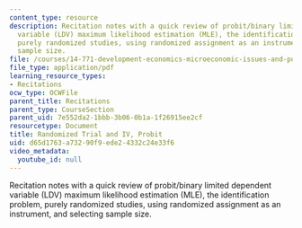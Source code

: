 ```yaml
---
content_type: resource
description: Recitation notes with a quick review of probit/binary limited dependent
  variable (LDV) maximum likelihood estimation (MLE), the identification problem,
  purely randomized studies, using randomized assignment as an instrument, and selecting
  sample size.
file: /courses/14-771-development-economics-microeconomic-issues-and-policy-models-fall-2008/d65d1763a73290f9ede24332c24e33f6_rec4.pdf
file_type: application/pdf
learning_resource_types:
- Recitations
ocw_type: OCWFile
parent_title: Recitations
parent_type: CourseSection
parent_uid: 7e552da2-1bbb-3b06-0b1a-1f26915ee2cf
resourcetype: Document
title: Randomized Trial and IV, Probit
uid: d65d1763-a732-90f9-ede2-4332c24e33f6
video_metadata:
  youtube_id: null
---
```

Recitation notes with a quick review of probit/binary limited dependent variable (LDV) maximum likelihood estimation (MLE), the identification problem, purely randomized studies, using randomized assignment as an instrument, and selecting sample size.

